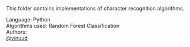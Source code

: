 This folder contains implementations of character recognition algorithms.

Language: Python <br />
Algorithms used: Random Forest Classification <br />
Authors: <br />
[@vinuud](https://github.com/VinuUD)